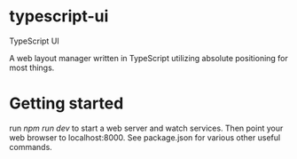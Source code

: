 # typescript-ui
TypeScript UI

A web layout manager written in TypeScript utilizing absolute positioning for most things.

# Getting started
run _npm run dev_ to start a web server and watch services. Then point your web browser to localhost:8000. See package.json for various other useful commands.
